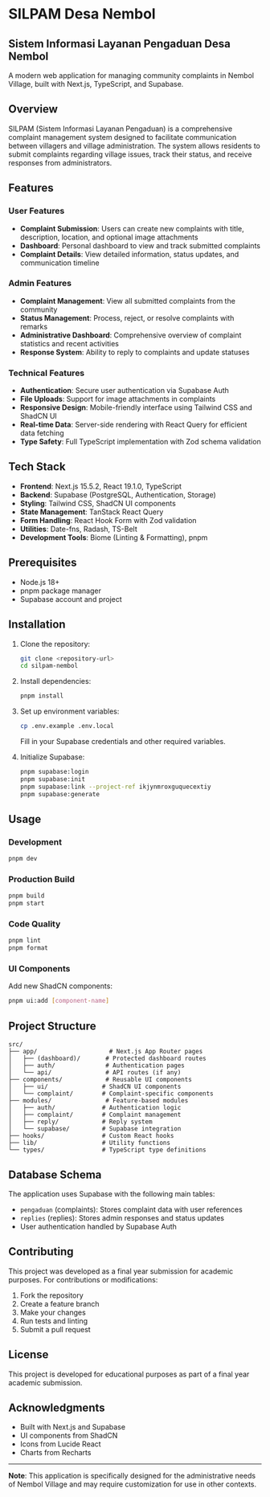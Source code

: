 # SILPAM Desa Nembol

## Sistem Informasi Layanan Pengaduan Desa Nembol

A modern web application for managing community complaints in Nembol Village, built with Next.js, TypeScript, and Supabase.

## Overview

SILPAM (Sistem Informasi Layanan Pengaduan) is a comprehensive complaint management system designed to facilitate communication between villagers and village administration. The system allows residents to submit complaints regarding village issues, track their status, and receive responses from administrators.

## Features

### User Features
- **Complaint Submission**: Users can create new complaints with title, description, location, and optional image attachments
- **Dashboard**: Personal dashboard to view and track submitted complaints
- **Complaint Details**: View detailed information, status updates, and communication timeline

### Admin Features
- **Complaint Management**: View all submitted complaints from the community
- **Status Management**: Process, reject, or resolve complaints with remarks
- **Administrative Dashboard**: Comprehensive overview of complaint statistics and recent activities
- **Response System**: Ability to reply to complaints and update statuses

### Technical Features
- **Authentication**: Secure user authentication via Supabase Auth
- **File Uploads**: Support for image attachments in complaints
- **Responsive Design**: Mobile-friendly interface using Tailwind CSS and ShadCN UI
- **Real-time Data**: Server-side rendering with React Query for efficient data fetching
- **Type Safety**: Full TypeScript implementation with Zod schema validation

## Tech Stack

- **Frontend**: Next.js 15.5.2, React 19.1.0, TypeScript
- **Backend**: Supabase (PostgreSQL, Authentication, Storage)
- **Styling**: Tailwind CSS, ShadCN UI components
- **State Management**: TanStack React Query
- **Form Handling**: React Hook Form with Zod validation
- **Utilities**: Date-fns, Radash, TS-Belt
- **Development Tools**: Biome (Linting & Formatting), pnpm

## Prerequisites

- Node.js 18+
- pnpm package manager
- Supabase account and project

## Installation

1. Clone the repository:
   ```bash
   git clone <repository-url>
   cd silpam-nembol
   ```

2. Install dependencies:
   ```bash
   pnpm install
   ```

3. Set up environment variables:
   ```bash
   cp .env.example .env.local
   ```
   Fill in your Supabase credentials and other required variables.

4. Initialize Supabase:
   ```bash
   pnpm supabase:login
   pnpm supabase:init
   pnpm supabase:link --project-ref ikjynmroxguquecextiy
   pnpm supabase:generate
   ```

## Usage

### Development
```bash
pnpm dev
```

### Production Build
```bash
pnpm build
pnpm start
```

### Code Quality
```bash
pnpm lint
pnpm format
```

### UI Components
Add new ShadCN components:
```bash
pnpm ui:add [component-name]
```

## Project Structure

```
src/
├── app/                    # Next.js App Router pages
│   ├── (dashboard)/       # Protected dashboard routes
│   ├── auth/              # Authentication pages
│   └── api/               # API routes (if any)
├── components/            # Reusable UI components
│   ├── ui/               # ShadCN UI components
│   └── complaint/        # Complaint-specific components
├── modules/               # Feature-based modules
│   ├── auth/             # Authentication logic
│   ├── complaint/        # Complaint management
│   ├── reply/            # Reply system
│   └── supabase/         # Supabase integration
├── hooks/                # Custom React hooks
├── lib/                  # Utility functions
└── types/                # TypeScript type definitions
```

## Database Schema

The application uses Supabase with the following main tables:
- `pengaduan` (complaints): Stores complaint data with user references
- `replies` (replies): Stores admin responses and status updates
- User authentication handled by Supabase Auth

## Contributing

This project was developed as a final year submission for academic purposes. For contributions or modifications:

1. Fork the repository
2. Create a feature branch
3. Make your changes
4. Run tests and linting
5. Submit a pull request

## License

This project is developed for educational purposes as part of a final year academic submission.

## Acknowledgments

- Built with Next.js and Supabase
- UI components from ShadCN
- Icons from Lucide React
- Charts from Recharts

---

**Note**: This application is specifically designed for the administrative needs of Nembol Village and may require customization for use in other contexts.